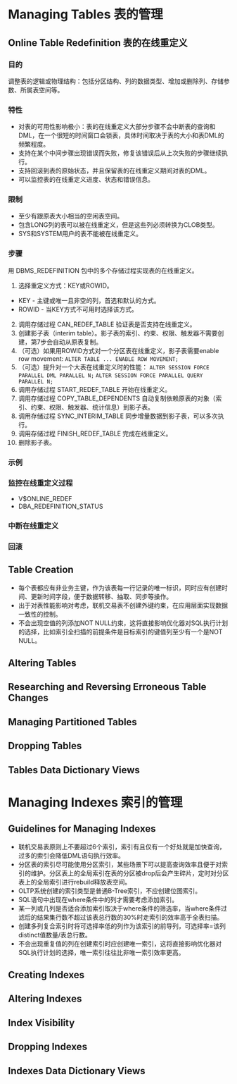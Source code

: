 # Managing Tables 表的管理
## Online Table Redefinition 表的在线重定义
### 目的
调整表的逻辑或物理结构：包括分区结构、列的数据类型、增加或删除列、存储参数、所属表空间等。

### 特性
- 对表的可用性影响极小：表的在线重定义大部分步骤不会中断表的查询和DML，在一个很短的时间窗口会锁表，具体时间取决于表的大小和表DML的频繁程度。
- 支持在某个中间步骤出现错误而失败，修复该错误后从上次失败的步骤继续执行。
- 支持回滚到表的原始状态，并且保留表的在线重定义期间对表的DML。
- 可以监控表的在线重定义进度、状态和错误信息。

### 限制
- 至少有跟原表大小相当的空闲表空间。
- 包含LONG列的表可以被在线重定义，但是这些列必须转换为CLOB类型。
- SYS和SYSTEM用户的表不能被在线重定义。

### 步骤
用 DBMS_REDEFINITION 包中的多个存储过程实现表的在线重定义。
1. 选择重定义方式：KEY或ROWID。
- KEY - 主键或唯一且非空的列，首选和默认的方式。
- ROWID - 当KEY方式不可用时选择该方式。
2. 调用存储过程 CAN_REDEF_TABLE 验证表是否支持在线重定义。
3. 创建影子表（interim table）。影子表的索引、约束、权限、触发器不需要创建，第7步会自动从原表复制。
4. （可选）如果用ROWID方式对一个分区表在线重定义，影子表需要enable row movement: `ALTER TABLE ... ENABLE ROW MOVEMENT;`
5. （可选）提升对一个大表在线重定义时的性能：
`ALTER SESSION FORCE PARALLEL DML PARALLEL N;`
`ALTER SESSION FORCE PARALLEL QUERY PARALLEL N;`
6. 调用存储过程 START_REDEF_TABLE 开始在线重定义。
7. 调用存储过程 COPY_TABLE_DEPENDENTS 自动复制依赖原表的对象（索引、约束、权限、触发器、统计信息）到影子表。
8. 调用存储过程 SYNC_INTERIM_TABLE 同步增量数据到影子表，可以多次执行。
9. 调用存储过程 FINISH_REDEF_TABLE 完成在线重定义。
10. 删除影子表。


### 示例


### 监控在线重定义过程
- V$ONLINE_REDEF
- DBA_REDEFINITION_STATUS





### 中断在线重定义



### 回滚



## Table Creation
- 每个表都应有非业务主键，作为该表每一行记录的唯一标识，同时应有创建时间、更新时间字段，便于数据转移、抽取、同步等操作。
- 出于对表性能影响对考虑，联机交易表不创建外键约束，在应用层面实现数据一致性的控制。
- 不会出现空值的列添加NOT NULL约束，这将直接影响优化器对SQL执行计划的选择，比如索引全扫描的前提条件是目标索引的键值列至少有一个是NOT NULL。


## Altering Tables


## Researching and Reversing Erroneous Table Changes


## Managing Partitioned Tables

## Dropping Tables


## Tables Data Dictionary Views







# Managing Indexes 索引的管理
## Guidelines for Managing Indexes
- 联机交易表原则上不要超过6个索引，索引有且仅有一个好处就是加快查询，过多的索引会降低DML语句执行效率。
- 分区表的索引尽可能使用分区索引，某些场景下可以提高查询效率且便于对索引的维护。分区表上的全局索引在表的分区被drop后会产生碎片，定时对分区表上的全局索引进行rebuild释放表空间。
- OLTP系统创建的索引类型是普通B-Tree索引，不应创建位图索引。
- SQL语句中出现在where条件中的列才需要考虑添加索引。
- 某一列或几列是否适合添加索引取决于where条件的筛选率，当where条件过滤后的结果集行数不超过该表总行数的30%时走索引的效率高于全表扫描。
- 创建多列复合索引时将可选择率低的列作为该索引的前导列，可选择率=该列distinct值数量/表总行数。
- 不会出现重复值的列在创建索引时应创建唯一索引，这将直接影响优化器对SQL执行计划的选择，唯一索引往往比非唯一索引效率更高。

## Creating Indexes


## Altering Indexes

## Index Visibility

## Dropping Indexes

## Indexes Data Dictionary Views







